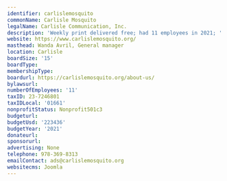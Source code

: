 ```yaml
---
identifier: carlislemosquito
commonName: Carlisle Mosquito
legalName: Carlisle Communication, Inc.
description: 'Weekly print delivered free; had 11 employees in 2021; '
website: https://www.carlislemosquito.org/
masthead: Wanda Avril, General manager
location: Carlisle
boardSize: '15'
boardType:
membershipType:
boardurl: https://carlislemosquito.org/about-us/
bylawsurl:
numberOfEmployees: '11'
taxID: 23-7246801
taxIDLocal: '01661'
nonprofitStatus: Nonprofit501c3
budgeturl:
budgetUsd: '223436'
budgetYear: '2021'
donateurl:
sponsorurl:
advertising: None
telephone: 978-369-8313
emailContact: ads@carlislemosquito.org
websitecms: Joomla
---
```


